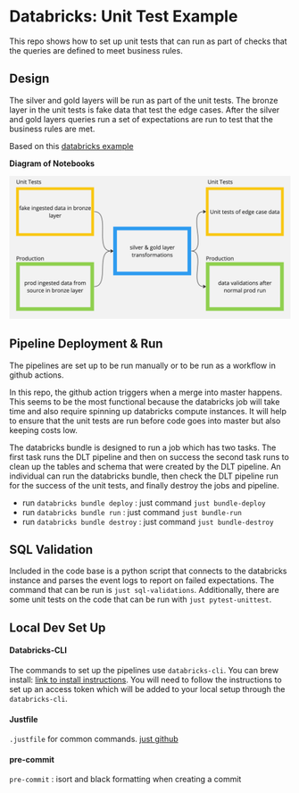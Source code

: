# Databricks: Unit Test Example

This repo shows how to set up unit tests that can run as part of checks
that the queries are defined to meet business rules.

## Design

The silver and gold layers will be run as part of the unit tests.  The
bronze layer in the unit tests is fake data that test the edge cases.
After the silver and gold layers queries run a set of expectations are
run to test that the business rules are met.

Based on this [databricks example](https://notebooks.databricks.com/demos/dlt-unit-test/index.html)

**Diagram of Notebooks**

![Diagram](./images/unit-test-diagram.jpg)

## Pipeline Deployment & Run

The pipelines are set up to be run manually or to be run as a workflow in github actions.

In this repo, the github action triggers when a merge into master happens.  This seems
to be the most functional because the databricks job will take time and also require
spinning up databricks compute instances.  It will help to ensure that the unit tests
are run before code goes into master but also keeping costs low.

The databricks bundle is designed to run a job which has two tasks.  The first task runs
the DLT pipeline and then on success the second task runs to clean up the tables and schema
that were created by the DLT pipeline.  An individual can run the databricks bundle, then
check the DLT pipeline run for the success of the unit tests, and finally destroy the jobs and pipeline.

- run `databricks bundle deploy` : just command `just bundle-deploy`
- run `databricks bundle run` : just command `just bundle-run`
- run `databricks bundle destroy` : just command `just bundle-destroy`

## SQL Validation

Included in the code base is a python script that connects to the databricks instance
and parses the event logs to report on failed expectations. The command that
can be run is `just sql-validations`.  Additionally, there are
some unit tests on the code that can be run with `just pytest-unittest`.

## Local Dev Set Up

#### Databricks-CLI

The commands to set up the pipelines use `databricks-cli`.  You can brew install:
[link to install instructions](https://docs.databricks.com/en/dev-tools/cli/tutorial.html#databricks-cli-tutorial).
You will need to follow the instructions
to set up an access token which will be added to your local setup through the `databricks-cli`.

#### Justfile

`.justfile` for common commands. [just github](https://github.com/casey/just?tab=readme-ov-file#installation)

#### pre-commit

`pre-commit` : isort and black formatting when creating a commit
